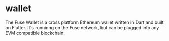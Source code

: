 # wallet
The Fuse Wallet is a cross platform Ethereum wallet written in Dart and built on Flutter. It's runninng on the Fuse network, but can be plugged into any EVM compatible blockchain.
